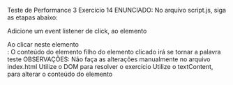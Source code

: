 Teste de Performance 3
Exercício 14
ENUNCIADO:
No arquivo script.js, siga as etapas abaixo:

Adicione um event listener de click, ao elemento <div id = “container”>
Ao clicar neste elemento <div>:
O conteúdo do elemento <span> filho do elemento clicado irá se tornar a palavra teste
OBSERVAÇÕES:
Não faça as alterações manualmente no arquivo index.html
Utilize o DOM para resolver o exercício
Utilize o textContent, para alterar o conteúdo do elemento